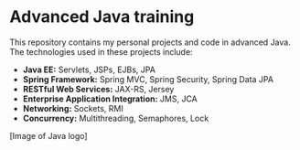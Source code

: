# Advanced Java training

This repository contains my personal projects and code in advanced Java. The technologies used in these projects include:

* **Java EE:** Servlets, JSPs, EJBs, JPA
* **Spring Framework:** Spring MVC, Spring Security, Spring Data JPA
* **RESTful Web Services:** JAX-RS, Jersey
* **Enterprise Application Integration:** JMS, JCA
* **Networking:** Sockets, RMI
* **Concurrency:** Multithreading, Semaphores, Lock

[Image of Java logo]

